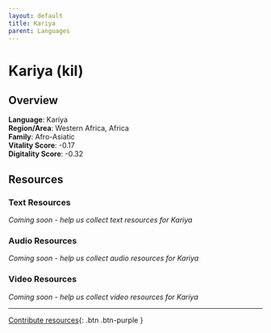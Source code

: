 ```yaml
---
layout: default
title: Kariya
parent: Languages
---
```


# Kariya (kil)

## Overview

**Language**: Kariya  
**Region/Area**: Western Africa, Africa  
**Family**: Afro-Asiatic  
**Vitality Score**: -0.17  
**Digitality Score**: -0.32  

## Resources

### Text Resources
*Coming soon - help us collect text resources for Kariya*

### Audio Resources
*Coming soon - help us collect audio resources for Kariya*

### Video Resources
*Coming soon - help us collect video resources for Kariya*

---

[Contribute resources](https://fairtrain.github.io/){: .btn .btn-purple }
